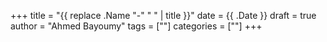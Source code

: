 +++
title = "{{ replace .Name "-" " " | title }}"
date = {{ .Date }}
draft = true
author = "Ahmed Bayoumy"
tags = [""]
categories = [""]
+++
